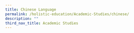 ```yaml
---
title: Chinese Language
permalink: /holistic-education/Academic-Studies/chinese/
description: ""
third_nav_title: Academic Studies
---
```

